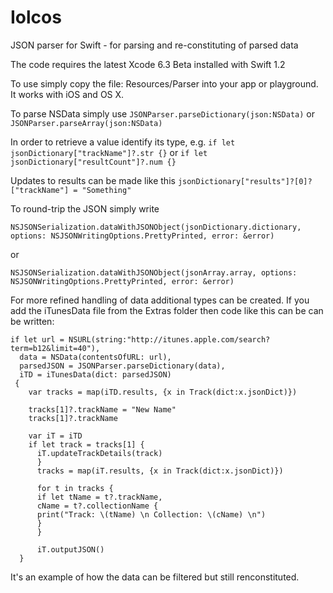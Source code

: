 # Iolcos
JSON parser for Swift - for parsing and re-constituting of parsed data

The code requires the latest Xcode 6.3 Beta installed with Swift 1.2

To use simply copy the file: Resources/Parser into your app or playground. It works with iOS and OS X.

To parse NSData simply use `JSONParser.parseDictionary(json:NSData)` or `JSONParser.parseArray(json:NSData)`

In order to retrieve a value identify its type, e.g. `if let jsonDictionary["trackName"]?.str {}` or `if let jsonDictionary["resultCount"]?.num {}`

Updates to results can be made like this `jsonDictionary["results"]?[0]?["trackName"] = "Something"`

To round-trip the JSON simply write

`NSJSONSerialization.dataWithJSONObject(jsonDictionary.dictionary, options: NSJSONWritingOptions.PrettyPrinted, error: &error)`

or

`NSJSONSerialization.dataWithJSONObject(jsonArray.array, options: NSJSONWritingOptions.PrettyPrinted, error: &error)`

For more refined handling of data additional types can be created. If you add the iTunesData file from the Extras folder then code like this can be can be written:

    if let url = NSURL(string:"http://itunes.apple.com/search?term=b12&limit=40"),
      data = NSData(contentsOfURL: url),
      parsedJSON = JSONParser.parseDictionary(data),
      iTD = iTunesData(dict: parsedJSON)
     {
        var tracks = map(iTD.results, {x in Track(dict:x.jsonDict)})
      
        tracks[1]?.trackName = "New Name"
        tracks[1]?.trackName
          
        var iT = iTD
        if let track = tracks[1] {
          iT.updateTrackDetails(track)
          }
          tracks = map(iT.results, {x in Track(dict:x.jsonDict)})
          
          for t in tracks {
          if let tName = t?.trackName,
          cName = t?.collectionName {
          print("Track: \(tName) \n Collection: \(cName) \n")
          }
          }
          
          iT.outputJSON()
      }
  It's an example of how the data can be filtered but still renconstituted.
